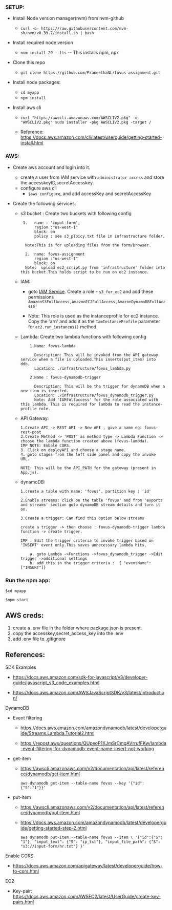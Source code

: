 ### SETUP:

*   Install Node version manager(nvm) from nvm-github
    *   `curl -o- https://raw.githubusercontent.com/nvm-sh/nvm/v0.39.7/install.sh | bash`

* Install required node version
    *   `nvm install 20 --lts` -- This installs npm, npx

*   Clone this repo
    * `git clone https://github.com/PraneethaNL/fovus-assignment.git`

*   Install node packages:
    *   `cd myapp`
    *   `npm install`

*   Install aws cli

    * `curl "https://awscli.amazonaws.com/AWSCLIV2.pkg" -o "AWSCLIV2.pkg"
  sudo installer -pkg AWSCLIV2.pkg -target /`

    * Reference: https://docs.aws.amazon.com/cli/latest/userguide/getting-started-install.html

    


### AWS:

*   Create aws account and login into it.
    * create a user from IAM service with `administrator access` and store the accesskeyID,secretAccesskey.
    * configure aws cli
        *  `$aws configure`, and add accessKey and secretAccessKey

*   Create the following services:

    * s3 bucket : Create two buckets with following config

           1.   name : 'input-form', 
                region :"us-west-1"
                block: on
                policy : see s3_ploicy.txt file in infrastructure folder.

            Note:This is for uploading files from the form/browser.

            2.  name: fovus-assignment
                region :"us-west-1"
                block: on
            Note:  upload ec2_script.py from 'infrastructure' folder into this bucket.This holds script to be run on ec2 instance.
    *   IAM:
        *   goto [IAM Service](https://us-east-1.console.aws.amazon.com/iam/home?region=us-west-1#/home).
            Create a role - `s3_for_ec2` and add these permissions `AmazonS3FullAccess,AmazonEC2FullAccess,AmazonDynamoDBFullAccess`

        *   Note: This role is used as the instanceprofile for ec2 instance. Copy the 'arn' and add it as the `IamInstanceProfile` parameter for `ec2.run_instances()` method.
        
    *   Lambda: Create two lambda functions with following config

                1.Name: fovus-lambda

                  Description: This will be invoked from the API gateway service when a file is uploaded.This inserts(put_item) into ddb.
                  Location: ./infrastructure/fovus_lambda.py

                2.Name : fovus-dynamodb-trigger

                  Description: This will be the trigger for dynamoDB when a new item is inserted.
                  Location: ./infrastructure/fovus_dynamodb_trigger.py
                  Note: Add 'IAMfullaccess' for the role associated with this lambda. This is required for lambda to read the instance-profile role.
        
    *   API Gateway:

            1.Create API -> REST API -> New API , give a name eg: fovus-rest-post
            2.Create Method -> 'POST' as method type -> Lambda Function -> choose the lambda function created above (fovus-lambda).
            IMP NOTE: Enbale CORS.
            3. Click on deployAPI and choose a stage name.
            4. goto stages from the left side panel and copy the invoke URL.

            NOTE: This will be the API_PATH for the gateway (present in App.js).



    *   dynamoDB:

            1.create a table with name: 'fovus', partition key : 'id'

            2.Enable streams: click on the table 'fovus' and from 'exports and streams' section goto dynamoDB stream details and turn it on.

            3.Create a trigger: Can find this option below streams

            create a trigger -> then choose : fovus-dynamodb-trigger lambda function -> create trigger.

            IMP : Edit the trigger criteria to invoke trigger based on 'INSERT' event only.This saves unnecessary lambda hits.

                a. goto Lambda ->Functions ->fovus_dynamodb_trigger ->Edit trigger ->additional settings
                b. add this in the trigger criteria :  { "eventName": ["INSERT"]}



### Run the npm app:

`$cd myapp`

`$npm start`




## AWS creds:

1. create a .env file in the folder where package.json is present.
2. copy the accesskey,secret_access_key into the .env
3. add .env file to .gitignore



## References:

SDK Examples

*   https://docs.aws.amazon.com/sdk-for-javascript/v3/developer-guide/javascript_s3_code_examples.html

*   https://docs.aws.amazon.com/AWSJavaScriptSDK/v3/latest/introduction/

DynamoDB

*   Event filtering
    *   https://docs.aws.amazon.com/amazondynamodb/latest/developerguide/Streams.Lambda.Tutorial2.html

    *   https://repost.aws/questions/QUpeoP1XJmSrCmgAVrrufFKw/lambda-event-filtering-for-dynamodb-event-name-insert-not-working

*   get-item

    *   https://awscli.amazonaws.com/v2/documentation/api/latest/reference/dynamodb/get-item.html

        `aws dynamodb get-item --table-name fovus --key '{"id": {"S":"1"}}'`

*   put-item
    *   https://awscli.amazonaws.com/v2/documentation/api/latest/reference/dynamodb/put-item.html

    *   https://docs.aws.amazon.com/amazondynamodb/latest/developerguide/getting-started-step-2.html

        `aws dynamodb put-item --table-name fovus --item \ '{"id":{"S": "1"}, "input_text": {"S": "ip_txt"}, "input_file_path": {"S": "s3://input-form/hr.txt"} }'`

Enable CORS

*   https://docs.aws.amazon.com/apigateway/latest/developerguide/how-to-cors.html

EC2
*   Key-pair: https://docs.aws.amazon.com/AWSEC2/latest/UserGuide/create-key-pairs.html

    